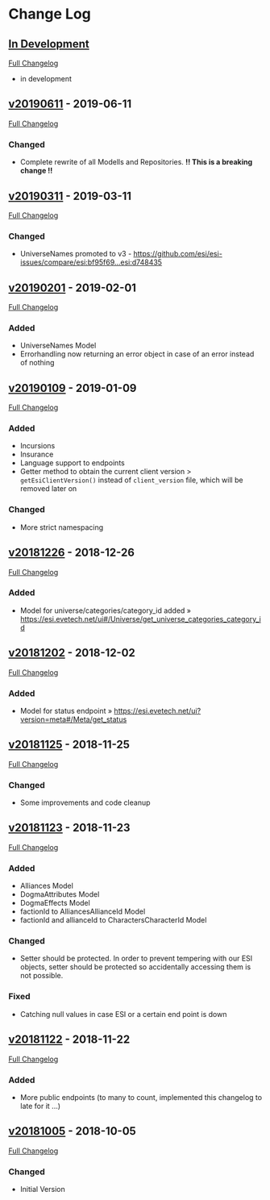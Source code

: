 
# Change Log

## [In Development](https://github.com/ppfeufer/wp-esi-client/tree/development)
[Full Changelog](https://github.com/ppfeufer/wp-esi-client/compare/v20190611...development)
- in development

## [v20190611](https://github.com/ppfeufer/wp-esi-client/tag/v20190611) - 2019-06-11
[Full Changelog](https://github.com/ppfeufer/wp-esi-client/compare/v20190311...v20190611)
### Changed
- Complete rewrite of all Modells and Repositories. **!! This is a breaking change !!**

## [v20190311](https://github.com/ppfeufer/wp-esi-client/tag/v20190311) - 2019-03-11
[Full Changelog](https://github.com/ppfeufer/wp-esi-client/compare/v20190201...v20190311)
### Changed
- UniverseNames promoted to v3 - https://github.com/esi/esi-issues/compare/esi:bf95f69...esi:d748435

## [v20190201](https://github.com/ppfeufer/wp-esi-client/tag/v20190201) - 2019-02-01
[Full Changelog](https://github.com/ppfeufer/wp-esi-client/compare/v20190109...v20190201)
### Added
- UniverseNames Model
- Errorhandling now returning an error object in case of an error instead of nothing

## [v20190109](https://github.com/ppfeufer/wp-esi-client/tag/v20190109) - 2019-01-09
[Full Changelog](https://github.com/ppfeufer/wp-esi-client/compare/v20181226...v20190109)
### Added
- Incursions
- Insurance
- Language support to endpoints
- Getter method to obtain the current client version > ``getEsiClientVersion()`` instead of ``client_version`` file, which will be removed later on

### Changed
- More strict namespacing

## [v20181226](https://github.com/ppfeufer/wp-esi-client/tag/v20181226) - 2018-12-26
[Full Changelog](https://github.com/ppfeufer/wp-esi-client/compare/v20181202...v20181226)
### Added
- Model for universe/categories/category_id added » https://esi.evetech.net/ui#/Universe/get_universe_categories_category_id

## [v20181202](https://github.com/ppfeufer/wp-esi-client/tag/v20181202) - 2018-12-02
[Full Changelog](https://github.com/ppfeufer/wp-esi-client/compare/v20181125...v20181202)
### Added
- Model for status endpoint » https://esi.evetech.net/ui?version=meta#/Meta/get_status

## [v20181125](https://github.com/ppfeufer/wp-esi-client/tag/v20181123) - 2018-11-25
[Full Changelog](https://github.com/ppfeufer/wp-esi-client/compare/v20181123...v20181125)
### Changed
- Some improvements and code cleanup

## [v20181123](https://github.com/ppfeufer/wp-esi-client/tag/v20181123) - 2018-11-23
[Full Changelog](https://github.com/ppfeufer/wp-esi-client/compare/v20181122...v20181123)
### Added
- Alliances Model
- DogmaAttributes Model
- DogmaEffects Model
- factionId to AlliancesAllianceId Model
- factionId and allianceId to CharactersCharacterId Model

### Changed
- Setter should be protected. In order to prevent tempering with our ESI objects, setter should be protected so accidentally accessing them is not possible.

### Fixed
- Catching null values in case ESI or a certain end point is down

## [v20181122](https://github.com/ppfeufer/wp-esi-client/tag/v20181122) - 2018-11-22
[Full Changelog](https://github.com/ppfeufer/wp-esi-client/compare/v20181005...v20181122)
### Added
- More public endpoints (to many to count, implemented this changelog to late for it ...)

## [v20181005](https://github.com/ppfeufer/wp-esi-client/releases/tag/v20181005) - 2018-10-05
[Full Changelog](https://github.com/ppfeufer/wp-esi-client/compare/v1.3.0...v1.3.1)
### Changed
- Initial Version
